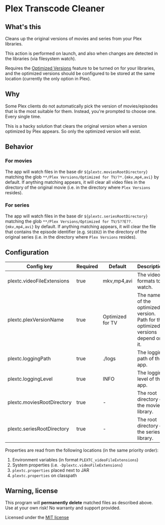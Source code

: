 # Plex Transcode Cleaner

## What's this
Cleans up the original versions of movies and series from your Plex libraries.

This action is performed on launch, and also when changes are detected in the libraries (via filesystem watch).

Requires the [Optimized Versions](https://support.plex.tv/articles/213095317-creating-optimized-versions/) feature to be turned on for your libraries,
and the optimized versions should be configured to be stored at the same location (currently the only option in Plex).

## Why
Some Plex clients do not automatically pick the version of movies/episodes that is the most suitable for them.
Instead, you're prompted to choose one. Every single time.

This is a hacky solution that clears the original version when a version optimized by Plex appears. So only the optimized version will exist.

## Behavior
### For movies
The app will watch files in the base dir `${plextc.moviesRootDirectory}` matching the glob `**/Plex Versions/Optimized for TV/?*.{mkv,mp4,avi}` by default.
If anything matching appears, it will clear all video files in the directory of the original movie
(i.e. in the directory where `Plex Versions` resides).

### For series
The app will watch files in the base dir `${plextc.seriesRootDirectory}` matching the glob `**/Plex Versions/Optimized for TV/S??E??.{mkv,mp4,avi}` by default.
If anything matching appears, it will clear the file that contains the episode identifier (e.g. `S01E02`) in the directory of the original series
(i.e. in the directory where `Plex Versions` resides).

## Configuration
| Config key                   | Required | Default          | Description                                                                      |
|------------------------------|----------|------------------|----------------------------------------------------------------------------------|
| plextc.videoFileExtensions   | true     | mkv,mp4,avi      | The video formats to watch.                                                      |
| plextc.plexVersionName       | true     | Optimized for TV | The name of the optimized version. Path for the optimized versions depend on it. |
| plextc.loggingPath           | true     | ./logs           | The logging path of the app.                                                     |
| plextc.loggingLevel          | true     | INFO             | The logging level of the app.                                                    |
| plextc.moviesRootDirectory   | true     | -                | The root directory of the movies library.                                        |
| plextc.seriesRootDirectory   | true     | -                | The root directory of the series library.                                        |

Properties are read from the following locations (in the same priority order):
1. Environment variables (in format `PLEXTC_videoFileExtensions`)
2. System properties (i.e. `-Dplextc.videoFileExtensions`)
3. `plextc.properties` placed next to JAR
4. `plextc.properties` on classpath

## Warning, license

This program will **permanently delete** matched files as described above. Use at your own risk! No warranty and support provided.

Licensed under the [MIT license](https://spdx.org/licenses/MIT.html)
